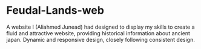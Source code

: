 # Feudal-Lands-web
A website I (Aliahmed Junead) had designed to display my skills to create a fluid and attractive website, providing historical information about ancient japan. Dynamic and responsive design, closely following consistent design.

